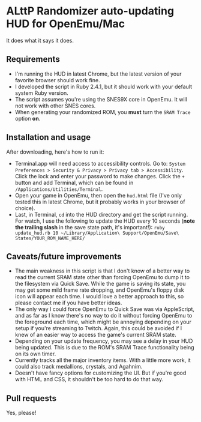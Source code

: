 # ALttP Randomizer auto-updating HUD for OpenEmu/Mac

It does what it says it does.

## Requirements

* I'm running the HUD in latest Chrome, but the latest version of your favorite browser should work fine.
* I developed the script in Ruby 2.4.1, but it should work with your default system Ruby version.
* The script assumes you're using the SNES9X core in OpenEmu. It will not work with other SNES cores.
* When generating your randomized ROM, you **must** turn the `SRAM Trace` option **on**.

## Installation and usage

After downloading, here's how to run it:

* Terminal.app will need access to accessibility controls. Go to:
  `System Preferences > Security & Privacy > Privacy tab > Accessibility`. Click the lock and enter your password to make changes. Click the `+` button and add Terminal, which can be found in `/Applications/Utilities/Terminal`.
* Open your game in OpenEmu, then open the `hud.html` file (I've only tested this in latest Chrome, but it probably works in your browser of choice).
* Last, in Terminal, `cd` into the HUD directory and get the script running. For watch, I use the following to update the HUD every 10 seconds (**note the trailing slash** in the save state path, it's important!):
`ruby update_hud.rb 10 ~/Library/Application\ Support/OpenEmu/Save\ States/YOUR_ROM_NAME_HERE/`

## Caveats/future improvements

* The main weakness in this script is that I don't know of a better way to read the current SRAM state other than forcing OpenEmu to dump it to the filesystem via Quick Save. While the game is saving its state, you may get some mild frame rate dropping, and OpenEmu's floppy disk icon will appear each time. I would love a better approach to this, so please contact me if you have better ideas.
* The only way I could force OpenEmu to Quick Save was via AppleScript, and as far as I know there's no way to do it without forcing OpenEmu to the foreground each time, which might be annoying depending on your setup if you're streaming to Twitch. Again, this could be avoided if I knew of an easier way to access the game's current SRAM state.
* Depending on your update frequency, you may see a delay in your HUD being updated. This is due to the ROM's SRAM Trace functionality being on its own timer.
* Currently tracks all the major inventory items. With a little more work, it could also track medallions, crystals, and Agahnim.
* Doesn't have fancy options for customizing the UI. But if you're good with HTML and CSS, it shouldn't be too hard to do that way.

## Pull requests

Yes, please!

